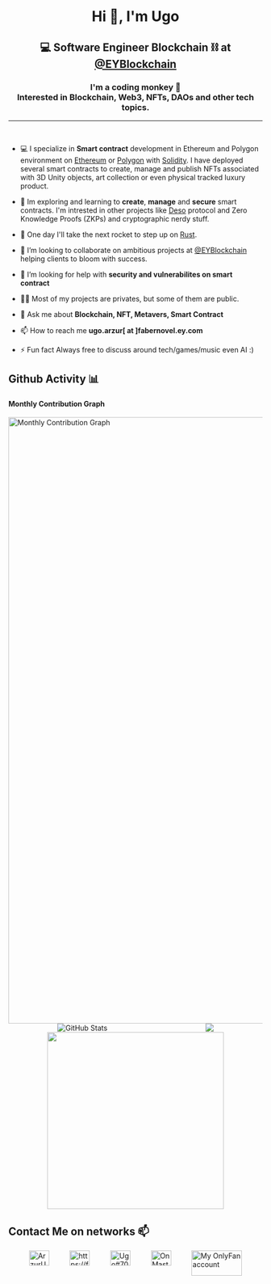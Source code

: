<h1 align="center">Hi 👋, I'm Ugo</h1>
<h2 align="center">💻 Software Engineer Blockchain ⛓ at <a href="https://github.com/EYBlockchain" target="_blank">@EYBlockchain</a></h2>
<h3 align="center">I'm a coding monkey 🦍 <br/>Interested in Blockchain, Web3, NFTs, DAOs and other tech topics.</h3>

<hr/>
<br/>

- 💻 I specialize in **Smart contract** development in Ethereum and Polygon environment on [Ethereum](https://ethereum.org/fr/) or [Polygon](https://polygon.technology/) with [Solidity](https://soliditylang.org/). I have deployed several smart contracts to create, manage and publish NFTs associated with 3D Unity objects, art collection or even physical tracked luxury product.

- 🌱 Im exploring and learning to **create**, **manage** and **secure** smart contracts. I'm intrested in other projects like [Deso](https://www.deso.com/) protocol and Zero Knowledge Proofs (ZKPs) and cryptographic nerdy stuff.

- 🚀 One day I'll take the next rocket to step up on [Rust](https://www.rust-lang.org/).

- 💞️ I’m looking to collaborate on ambitious projects at <a href="https://github.com/EYBlockchain" target="_blank">@EYBlockchain</a></h2> helping clients to bloom with success.

- 🤝 I’m looking for help with **security and vulnerabilites on smart contract**

- 👨‍💻 Most of my projects are privates, but some of them are public.

- 💬 Ask me about **Blockchain, NFT, Metavers, Smart Contract**

- 📫 How to reach me **ugo.arzur[ at ]fabernovel.ey.com**

- ⚡ Fun fact Always free to discuss around tech/games/music even AI :)

<h2>Github Activity 📊</h2>
<div>
  <div>
    <h4>Monthly Contribution Graph</h4>
    <div style="display:flex; justify-content:center;">
      <img src="https://github-profile-summary-cards.vercel.app/api/cards/profile-details?username=ugoarzur&theme=vue"  width="1200" height="auto"  alt="Monthly Contribution Graph" >
    </div>
    <div style="display:flex; flex-direction:row;justify-content: space-around;">
      <div style="display:flex">
        <img src="https://github-readme-streak-stats.herokuapp.com?user=ugoarzur&hide_border=true&date_format=M%20j%5B%2C%20Y%5D" alt="GitHub Stats" /></div>
      <div style="display:flex">
        <img src="https://github-readme-stats.vercel.app/api?username=ugoarzur&&show_icons=true&theme=vue"></div>
    </div>
    <div style="display:flex; justify-content:center;"><img width=350 src="https://github-readme-stats.vercel.app/api/top-langs/?username=ugoarzur&layout=compact&hide_border=false&&show_icons=true&&theme=vue"></div>
  </div>
</div>

<h2>Contact Me on networks 📫</h2>
<div style="display:flex; flex-direction:row;justify-content: space-evenly;">
  <a href="https://twitter.com/ArzurUgo" target="blank"><img align="center" src="https://cdn.svgporn.com/logos/twitter.svg" alt="ArzurUgo" height="30" width="40" /></a>
  <a href="https://fr.linkedin.com/in/ugarz" target="blank"><img align="center" src="https://cdn.svgporn.com/logos/linkedin-icon.svg" alt="https://fr.linkedin.com/in/ugarz/" height="30" width="40" /></a>
  <a href="https://discord.gg/Ugo#7072" target="blank"><img align="center" src="https://cdn.svgporn.com/logos/discord-icon.svg" alt="Ugo#7072" height="30" width="40" /></a>
  <a href="https://eldritch.cafe/@ugo" target="blank"><img align="center" src="https://cdn.svgporn.com/logos/mastodon-icon.svg" alt="On Mastodon" height="30" width="40" /></a>
  <a href="https://www.youtube.com/watch?v=dQw4w9WgXcQ&feature=youtu.be" target="blank"><img align="center" src="https://upload.wikimedia.org/wikipedia/en/archive/c/cc/20220618022702%21OnlyFans_logo.svg" alt="My OnlyFan account" height="50" width="100" /></a>
</div>
